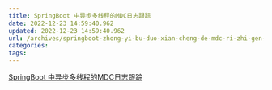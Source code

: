 ```yaml
---
title: SpringBoot 中异步多线程的MDC日志跟踪
date: 2022-12-23 14:59:40.962
updated: 2022-12-23 14:59:40.962
url: /archives/springboot-zhong-yi-bu-duo-xian-cheng-de-mdc-ri-zhi-gen-zong
categories: 
tags: 
---
```


[SpringBoot 中异步多线程的MDC日志跟踪](https://blog.csdn.net/qingquanyingyue/article/details/126682385)